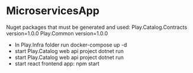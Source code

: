 # MicroservicesApp

Nuget packages that must be generated and used:
Play.Catalog.Contracts version=1.0.0
Play.Common version=1.0.0

- In Play.Infra folder run docker-compose up -d
- start Play.Catalog web api project dotnet run
- start Play.Catalog web api project dotnet run
- start react frontend app: npm start

